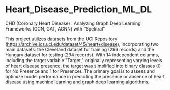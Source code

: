 # Heart_Disease_Prediction_ML_DL
CHD (Coronary Heart Disease) : Analyzing Graph Deep Learning Frameworks (GCN, GAT, AGNN) with “Spektral”

This project utilizes datasets from the UCI Repository (https://archive.ics.uci.edu/dataset/45/heart+disease), incorporating two main datasets: the Cleveland dataset for training (296 records) and the Hungary dataset for testing (294 records). With 14 independent columns, including the target variable "Target," originally representing varying levels of heart disease presence, the target was simplified into binary classes (0 for No Presence and 1 for Presence). The primary goal is to assess and optimize model performance in predicting the presence or absence of heart disease using machine learning and graph deep learning algorithms.

